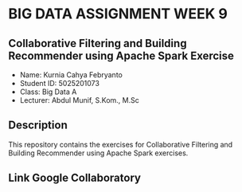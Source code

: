 # BIG DATA ASSIGNMENT WEEK 9

## Collaborative Filtering and Building Recommender using Apache Spark Exercise
- Name: Kurnia Cahya Febryanto
- Student ID: 5025201073
- Class: Big Data A
- Lecturer: Abdul Munif, S.Kom., M.Sc

## Description
This repository contains the exercises for Collaborative Filtering and Building Recommender using Apache Spark exercises.

## Link Google Collaboratory